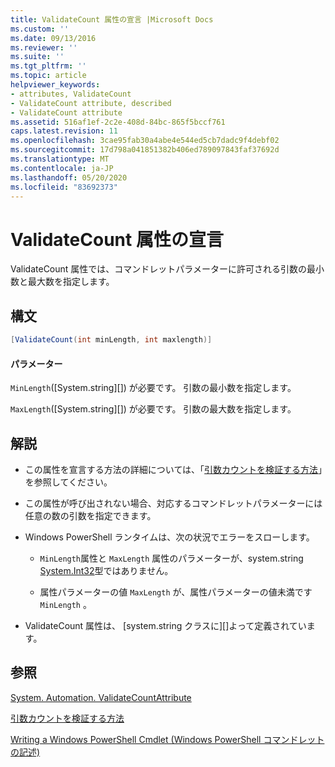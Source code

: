 ```yaml
---
title: ValidateCount 属性の宣言 |Microsoft Docs
ms.custom: ''
ms.date: 09/13/2016
ms.reviewer: ''
ms.suite: ''
ms.tgt_pltfrm: ''
ms.topic: article
helpviewer_keywords:
- attributes, ValidateCount
- ValidateCount attribute, described
- ValidateCount attribute
ms.assetid: 516af1ef-2c2e-408d-84bc-865f5bccf761
caps.latest.revision: 11
ms.openlocfilehash: 3cae95fab30a4abe4e544ed5cb7dadc9f4debf02
ms.sourcegitcommit: 17d798a041851382b406ed789097843faf37692d
ms.translationtype: MT
ms.contentlocale: ja-JP
ms.lasthandoff: 05/20/2020
ms.locfileid: "83692373"
---
```

# <a name="validatecount-attribute-declaration"></a>ValidateCount 属性の宣言

ValidateCount 属性では、コマンドレットパラメーターに許可される引数の最小数と最大数を指定します。

## <a name="syntax"></a>構文

```csharp
[ValidateCount(int minLength, int maxlength)]
```

#### <a name="parameters"></a>パラメーター

`MinLength`([System.string][]) が必要です。 引数の最小数を指定します。

`MaxLength`([System.string][]) が必要です。 引数の最大数を指定します。

## <a name="remarks"></a>解説

- この属性を宣言する方法の詳細については、「[引数カウントを検証する方法][]」を参照してください。

- この属性が呼び出されない場合、対応するコマンドレットパラメーターには任意の数の引数を指定できます。

- Windows PowerShell ランタイムは、次の状況でエラーをスローします。

  - `MinLength`属性と `MaxLength` 属性のパラメーターが、system.string [System.Int32][]型ではありません。

  - 属性パラメーターの値 `MaxLength` が、属性パラメーターの値未満です `MinLength` 。

- ValidateCount 属性は、 [system.string クラスに][]よって定義されています。

## <a name="see-also"></a>参照

[System. Automation. ValidateCountAttribute][]

[引数カウントを検証する方法][]

[Writing a Windows PowerShell Cmdlet (Windows PowerShell コマンドレットの記述)][]

[引数カウントを検証する方法]: how-to-validate-an-argument-count.md
[Writing a Windows PowerShell Cmdlet (Windows PowerShell コマンドレットの記述)]: writing-a-windows-powershell-cmdlet.md

[System.Int32]: /dotnet/api/System.Int32
[System. Automation. ValidateCountAttribute]: /dotnet/api/System.Management.Automation.ValidateCountAttribute
